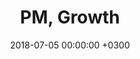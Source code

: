 ---
layout: post
title: PM, Growth
date: 2018-07-05 00:00:00 +0300
start_date_range: Oct-'19
end_date_range: Mar-'20
description: 
image: 02.jpg
tags: [Work]
---
